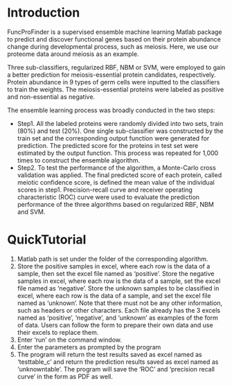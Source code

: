 # Introduction

FuncProFinder is a supervised ensemble machine learning Matlab package to predict and discover functional genes based on their protein abundance change during developmental process, such as meiosis. Here, we use our proteome data around meiosis as an example.

Three sub-classifiers, regularized RBF, NBM or SVM, were employed to gain a better prediction for meiosis-essential protein candidates, respectively. Protein abundance in 9 types of germ cells were inputted to the classifiers to train the weights. The meiosis-essential proteins were labeled as positive and non-essential as negative.

The ensemble learning process was broadly conducted in the two steps:

- Step1. All the labeled proteins were randomly divided into two sets, train (80%) and test (20%). One single sub-classifier was constructed by the train set and the corresponding output function were generated for prediction. The predicted score for the proteins in test set were estimated by the output function. This process was repeated for 1,000 times to construct the ensemble algorithm.
- Step2. To test the performance of the algorithm, a Monte-Carlo cross validation was applied. The final predicted score of each protein, called meiotic confidence score, is defined the mean value of the individual scores in step1. Precision-recall curve and receiver operating characteristic (ROC) curve were used to evaluate the prediction performance of the three algorithms based on regularized RBF, NBM and SVM.

# QuickTutorial

1.	Matlab path is set under the folder of the corresponding algorithm.
2.	Store the positive samples in excel, where each row is the data of a sample, then set the excel file named as ‘positive’. Store the negative samples in excel, where each row is the data of a sample, set the excel file named as ‘negative’. Store the unknown samples to be classified in excel, where each row is the data of a sample, and set the excel file named as ‘unknown’. Note that there must not be any other information, such as headers or other characters. Each file already has the 3 excels named as ‘positive’, ‘negative’, and ‘unknown’ as examples of the form of data. Users can follow the form to prepare their own data and use their excels to replace them.
3.	Enter ‘run’ on the command window.
4.	Enter the parameters as prompted by the program
5.	The program will return the test results saved as excel named as ‘testtable_c’ and return the prediction results saved as excel named as ‘unknowntable’. The program will save the ‘ROC’ and ‘precision recall curve’ in the form as PDF as well.
